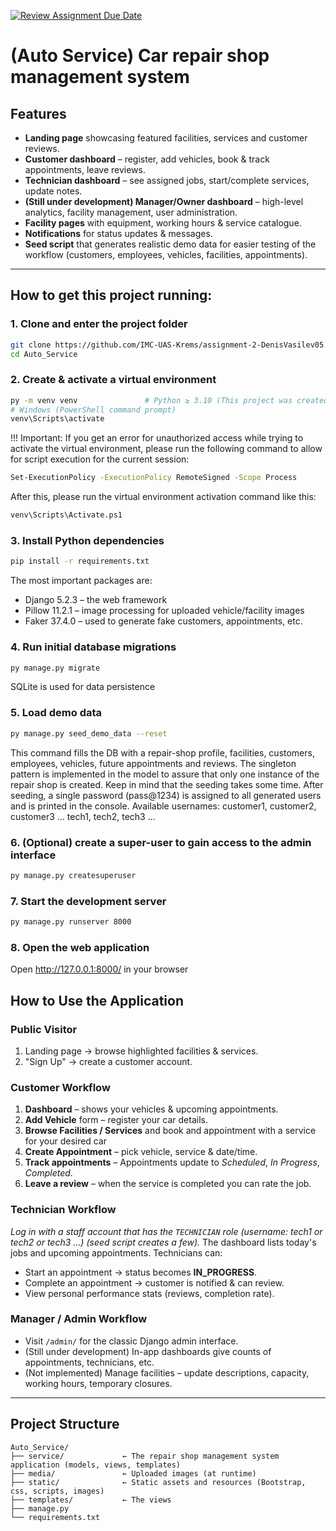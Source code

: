 [![Review Assignment Due Date](https://classroom.github.com/assets/deadline-readme-button-22041afd0340ce965d47ae6ef1cefeee28c7c493a6346c4f15d667ab976d596c.svg)](https://classroom.github.com/a/Zj5S3O5Q)

# (Auto Service) Car repair shop management system


## Features

* **Landing page** showcasing featured facilities, services and customer reviews.
* **Customer dashboard** – register, add vehicles, book & track appointments, leave reviews.
* **Technician dashboard** – see assigned jobs, start/complete services, update notes.
* **(Still under development) Manager/Owner dashboard** – high-level analytics, facility management, user administration.
* **Facility pages** with equipment, working hours & service catalogue.
* **Notifications** for status updates & messages.
* **Seed script** that generates realistic demo data for easier testing of the workflow (customers, employees, vehicles, facilities, appointments).

---

## How to get this project running:

### 1. Clone and enter the project folder

```bash
git clone https://github.com/IMC-UAS-Krems/assignment-2-DenisVasilev05.git
cd Auto_Service
```

### 2. Create & activate a virtual environment

```bash
py -m venv venv               # Python ≥ 3.10 (This project was created with Python 3.13)
# Windows (PowerShell command prompt)
venv\Scripts\activate
```
!!! Important: If you get an error for unauthorized access while trying to activate the virtual environment, please run the following command to allow for script execution for the current session:
```bash
Set-ExecutionPolicy -ExecutionPolicy RemoteSigned -Scope Process
```
After this, please run the virtual environment activation command like this:
```bash
venv\Scripts\Activate.ps1
```

### 3. Install Python dependencies

```bash
pip install -r requirements.txt
```

The most important packages are:

* Django 5.2.3 – the web framework
* Pillow 11.2.1 – image processing for uploaded vehicle/facility images
* Faker 37.4.0 – used to generate fake customers, appointments, etc.

### 4. Run initial database migrations

```bash
py manage.py migrate
```

SQLite is used for data persistence

### 5. Load demo data

```bash
py manage.py seed_demo_data --reset
```
This command fills the DB with a repair-shop profile, facilities, customers, employees, vehicles, future appointments and reviews.
The singleton pattern is implemented in the model to assure that only one instance of the repair shop is created.
Keep in mind that the seeding takes some time.
After seeding, a single password (pass@1234) is assigned to all generated users and is printed in the console.
Available usernames: customer1, customer2, customer3 ...
                     tech1, tech2, tech3 ...

### 6. (Optional) create a super-user to gain access to the admin interface

```bash
py manage.py createsuperuser
```

### 7. Start the development server

```bash
py manage.py runserver 8000
```

### 8. Open the web application 
Open http://127.0.0.1:8000/ in your browser


## How to Use the Application

### Public Visitor

1. Landing page → browse highlighted facilities & services.
2. "Sign Up" → create a customer account.

### Customer Workflow

1. **Dashboard** – shows your vehicles & upcoming appointments.
2. **Add Vehicle** form – register your car details.
3. **Browse Facilities / Services** and book and appointment with a service for your desired car
4. **Create Appointment** – pick vehicle, service & date/time.
5. **Track appointments** – Appointments update to *Scheduled*, *In Progress*, *Completed*.
6. **Leave a review** – when the service is completed you can rate the job.

### Technician Workflow

*Log in with a staff account that has the `TECHNICIAN` role (username: tech1 or tech2 or tech3 ...) (seed script creates a few).*  The dashboard lists today's jobs and upcoming appointments. Technicians can:

* Start an appointment → status becomes **IN_PROGRESS**.
* Complete an appointment → customer is notified & can review.
* View personal performance stats (reviews, completion rate).

### Manager / Admin Workflow

* Visit `/admin/` for the classic Django admin interface.
* (Still under development) In-app dashboards give counts of appointments, technicians, etc.
* (Not implemented) Manage facilities – update descriptions, capacity, working hours, temporary closures.

---

## Project Structure

```
Auto_Service/
├── service/             ← The repair shop management system application (models, views, templates)
├── media/               ← Uploaded images (at runtime)
├── static/              ← Static assets and resources (Bootstrap, css, scripts, images)
├── templates/           ← The views
├── manage.py
└── requirements.txt
```